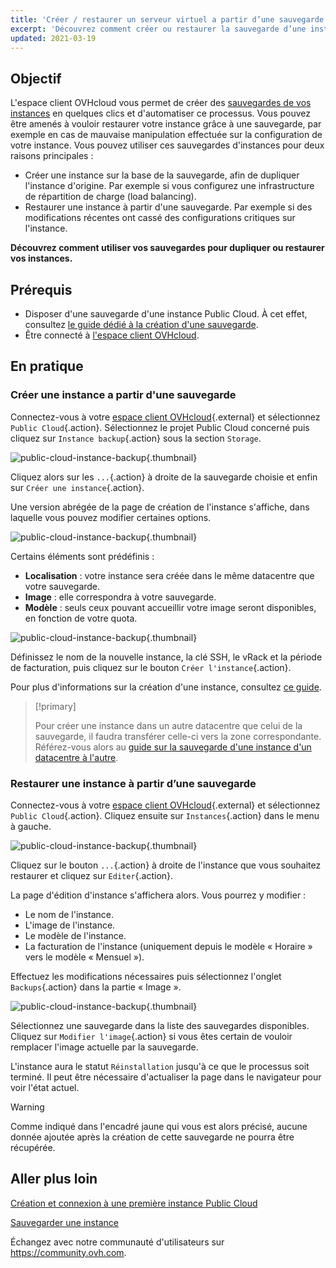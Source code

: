 ```yaml
---
title: 'Créer / restaurer un serveur virtuel a partir d’une sauvegarde'
excerpt: 'Découvrez comment créer ou restaurer la sauvegarde d’une instance'
updated: 2021-03-19
---
```


## Objectif

L'espace client OVHcloud vous permet de créer des [sauvegardes de vos instances](/pages/public_cloud/compute/save_an_instance) en quelques clics et d'automatiser ce processus.
Vous pouvez être amenés à vouloir restaurer votre instance grâce à une sauvegarde, par exemple en cas de mauvaise manipulation effectuée sur la configuration de votre instance. Vous pouvez utiliser ces sauvegardes d'instances pour deux raisons principales :

- Créer une instance sur la base de la sauvegarde, afin de dupliquer l'instance d'origine. Par exemple si vous configurez une infrastructure de répartition de charge (load balancing).
- Restaurer une instance à partir d'une sauvegarde. Par exemple si des modifications récentes ont cassé des configurations critiques sur l'instance.

**Découvrez comment utiliser vos sauvegardes pour dupliquer ou restaurer vos instances.**

## Prérequis

- Disposer d'une sauvegarde d'une instance Public Cloud. À cet effet, consultez [le guide dédié à la création d'une sauvegarde](/pages/public_cloud/compute/save_an_instance).
- Être connecté à [l'espace client OVHcloud](/links/manager).

## En pratique

### Créer une instance a partir d'une sauvegarde

Connectez-vous à votre [espace client OVHcloud](/links/manager){.external} et sélectionnez `Public Cloud`{.action}. Sélectionnez le projet Public Cloud concerné puis cliquez sur `Instance backup`{.action} sous la section `Storage`.

![public-cloud-instance-backup](images/restorebackup01.png){.thumbnail}

Cliquez alors sur les `...`{.action} à droite de la sauvegarde choisie et enfin sur `Créer une instance`{.action}.

Une version abrégée de la page de création de l'instance s'affiche, dans laquelle vous pouvez modifier certaines options.

![public-cloud-instance-backup](images/restorebackup02.png){.thumbnail}

Certains éléments sont prédéfinis :

- **Localisation** : votre instance sera créée dans le même datacentre que votre sauvegarde.
- **Image** : elle correspondra à votre sauvegarde.
- **Modèle** : seuls ceux pouvant accueillir votre image seront disponibles, en fonction de votre quota.

![public-cloud-instance-backup](images/restorebackup03.png){.thumbnail}

Définissez le nom de la nouvelle instance, la clé SSH, le vRack et la période de facturation, puis cliquez sur le bouton `Créer l'instance`{.action}.

Pour plus d'informations sur la création d'une instance, consultez [ce guide](/pages/public_cloud/compute/public-cloud-first-steps#etape-3-creer-une-instance).

> [!primary]
>
> Pour créer une instance dans un autre datacentre que celui de la sauvegarde, il faudra transférer celle-ci vers la zone correspondante. Référez-vous alors au [guide sur la sauvegarde d'une instance d'un datacentre à l'autre](/pages/public_cloud/compute/transfer_instance_backup_from_one_datacentre_to_another).
>

### Restaurer une instance à partir d’une sauvegarde

Connectez-vous à votre [espace client OVHcloud](/links/manager){.external} et sélectionnez `Public Cloud`{.action}. Cliquez ensuite sur  `Instances`{.action} dans le menu à gauche.

![public-cloud-instance-backup](images/restorebackup04.png){.thumbnail}

Cliquez sur le bouton `...`{.action} à droite de l'instance que vous souhaitez restaurer et cliquez sur `Editer`{.action}.

La page d'édition d'instance s'affichera alors. Vous pourrez y modifier :

- Le nom de l'instance.
- L'image de l'instance.
- Le modèle de l'instance.
- La facturation de l'instance (uniquement depuis le modèle « Horaire » vers le modèle « Mensuel »).

Effectuez les modifications nécessaires puis sélectionnez l'onglet `Backups`{.action} dans la partie « Image ».

![public-cloud-instance-backup](images/restorebackup05.png){.thumbnail}

Sélectionnez une sauvegarde dans la liste des sauvegardes disponibles. Cliquez sur `Modifier l'image`{.action} si vous êtes certain de vouloir remplacer l'image actuelle par la sauvegarde.

L'instance aura le statut `Réinstallation` jusqu'à ce que le processus soit terminé. Il peut être nécessaire d'actualiser la page dans le navigateur pour voir l'état actuel.

> [!warning]
>
> Comme indiqué dans l'encadré jaune qui vous est alors précisé, aucune donnée ajoutée après la création de cette sauvegarde ne pourra être récupérée.
>

## Aller plus loin

[Création et connexion à une première instance Public Cloud](/pages/public_cloud/compute/public-cloud-first-steps)

[Sauvegarder une instance](/pages/public_cloud/compute/save_an_instance)

Échangez avec notre communauté d'utilisateurs sur <https://community.ovh.com>.
